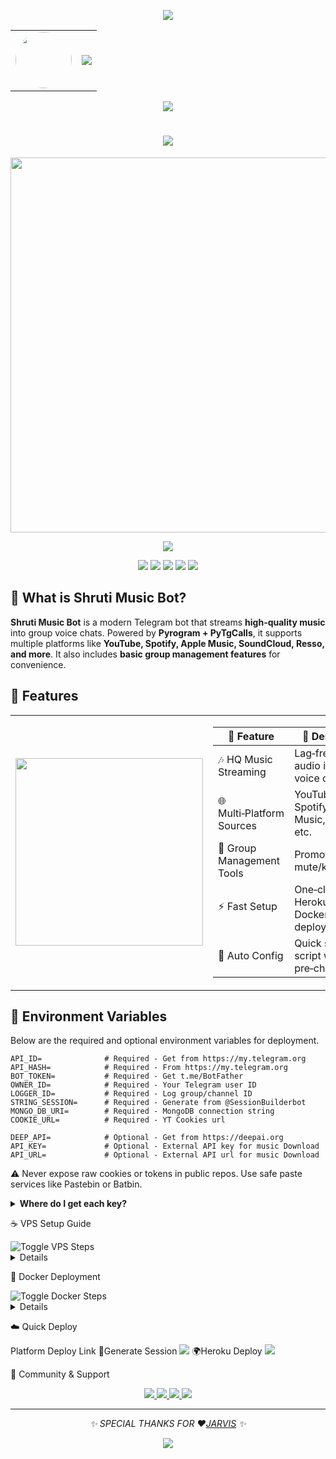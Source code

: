 
<!-- ✨ Animated Header (Top) -->

<p align="center">
  <img src="https://user-images.githubusercontent.com/73097560/115834477-dbab4500-a447-11eb-908a-139a6edaec5c.gif" />
</p>

<!-- 👤 Avatar + Typing Banner -->

<div align="center">
  <table>
    <tr>
      <td align="center">
        <img src="https://files.catbox.moe/53szdj.jpg" width="90px" style="border-radius: 50%;" />
      </td>
      <td>
        <img src="https://readme-typing-svg.herokuapp.com?font=Dark+Bolt&color=00BFFF&width=600&lines=Hey+There,+This+is+Vishal+%F0%9F%A5%80+%E2%9D%97%EF%B8%8F" />
      </td>
    </tr>
  </table>
</div>

<!-- 👁 Visitor Counter -->

<p align="center">
  <img src="https://komarev.com/ghpvc/?username=ItsMeVishal0&style=flat-square" />
</p>

<h1 align="center">
  <img src="https://readme-typing-svg.herokuapp.com?font=Dark+Bolt&color=FF69B4&width=500&lines=Welcome+to+Shruti+Music+%F0%9F%8E%B6+The+Robot;Your+Ultimate+Telegram+Music+Bot" />
</h1>

<p align="center">
  <a href="https://t.me/Its_me_Vishall">
    <img src="https://files.catbox.moe/48shlf.jpg" width="600">
  </a>
</p>

<p align="center">
  <a href="https://t.me/Shrutimusic_bot"><img src="https://img.shields.io/badge/Try%20Bot-@Shrutimusic_bot-blue?style=for-the-badge&logo=telegram"/></a>
</p>


<p align="center">
  <a href="https://github.com/ItsMeVishal0/VishalMusic/stargazers"><img src="https://img.shields.io/github/stars/ItsMeVishal0/VishalMusic?style=flat-square"/></a>
  <a href="https://github.com/ItsMeVishal0/VishalMusic/network/members"><img src="https://img.shields.io/github/forks/ItsMeVishal0/VishalMusic?style=flat-square"/></a>
  <a href="https://github.com/ItsMeVishal0/VishalMusic/issues"><img src="https://img.shields.io/github/issues/ItsMeVishal0/VishalMusic?style=flat-square"/></a>
  <a href="https://github.com/ItsMeVishal0/VishalMusic/commits/main"><img src="https://img.shields.io/github/last-commit/ItsMeVishal0/VishalMusic?style=flat-square"/></a>
  <a href="https://github.com/ItsMeVishal0/VishalMusic/actions"><img src="https://img.shields.io/badge/CI-Status-grey?style=flat-square"/></a>
</p>

## 🌟 What is Shruti Music Bot?

**Shruti Music Bot** is a modern Telegram bot that streams **high-quality music** into group voice chats.
Powered by **Pyrogram + PyTgCalls**, it supports multiple platforms like **YouTube, Spotify, Apple Music, SoundCloud, Resso, and more**.
It also includes **basic group management features** for convenience.

## 🚀 Features
<table>
<tr>
<td>
  <img src="https://files.catbox.moe/la0sxq.jpg" width="300" />
</td>
<td>

| 🌟 Feature                | 🔎 Description                              |
| ------------------------- | ------------------------------------------- |
| 🎶 HQ Music Streaming     | Lag‑free HD audio in group voice chats      |
| 🌐 Multi‑Platform Sources | YouTube, Spotify, Apple Music, Resso, etc.  |
| 👮 Group Management Tools | Promote/demote, mute/kick, etc.     |
| ⚡ Fast Setup              | One‑click Heroku, VPS, or Docker deployment |
| 🔄 Auto Config            | Quick setup script with pre‑checks          |

</td>
</tr>
</table>

## 🔑 Environment Variables

Below are the required and optional environment variables for deployment.

```env
API_ID=              # Required - Get from https://my.telegram.org
API_HASH=            # Required - From https://my.telegram.org
BOT_TOKEN=           # Required - Get t.me/BotFather
OWNER_ID=            # Required - Your Telegram user ID
LOGGER_ID=           # Required - Log group/channel ID
STRING_SESSION=      # Required - Generate from @SessionBuilderbot
MONGO_DB_URI=        # Required - MongoDB connection string
COOKIE_URL=          # Required - YT Cookies url

DEEP_API=            # Optional - Get from https://deepai.org
API_KEY=             # Optional - External API key for music Download
API_URL=             # Optional - External API url for music Download
```

⚠️ Never expose raw cookies or tokens in public repos. Use safe paste services like Pastebin or Batbin.

<details>
  <summary><b>Where do I get each key?</b></summary>

  <br/>

  <table>
    <thead>
      <tr>
        <th>Key</th>
        <th>Where to Get It</th>
        <th>Steps</th>
        <th>Notes</th>
      </tr>
    </thead>
    <tbody>
      <tr>
        <td><code>API_ID</code> &amp; <code>API_HASH</code></td>
        <td><a href="https://my.telegram.org" target="_blank">my.telegram.org</a> → <i>API Development Tools</i></td>
        <td>
          1) Log in with Telegram →
          2) Open <b>API Development Tools</b> →
          3) Create app →
          4) Copy values
        </td>
        <td>Keep these private. Needed by both userbot &amp; bot client.</td>
      </tr>
      <tr>
        <td><code>BOT_TOKEN</code></td>
        <td><a href="https://t.me/BotFather" target="_blank">@BotFather</a></td>
        <td>
          1) <b>/newbot</b> →
          2) Set name &amp; username →
          3) Copy the token
        </td>
        <td>Rotate if leaked. Store in <code>.env</code>.</td>
      </tr>
      <tr>
        <td><code>STRING_SESSION</code></td>
        <td><a href="https://t.me/SessionBuilderbot" target="_blank">@SessionBuilderbot</a></td>
        <td>
          1) Start bot →
          2) Provide <code>API_ID</code>/<code>API_HASH</code> →
          3) Complete login →
          4) Copy string
        </td>
        <td>Userbot auth for Pyrogram.</td>
      </tr>
      <tr>
        <td><code>LOGGER_ID</code></td>
        <td>Telegram <b>Channel/Group</b> you own</td>
        <td>
          1) Create private channel/group →
          2) Add your bot as admin →
          3) Get ID via <code>@Shrutimusic_bot</code> or <code>@MissRose_Bot</code>
        </td>
        <td>Use a private space so logs aren't public.</td>
      </tr>
      <tr>
        <td><code>MONGO_DB_URI</code></td>
        <td><a href="https://www.mongodb.com/atlas/database" target="_blank">MongoDB Atlas</a></td>
        <td>
          1) Create free cluster →
          2) Add database user &amp; IP allowlist →
          3) Copy connection string (<code>mongodb+srv://...</code>)
        </td>
        <td>Required for persistence (queues, configs, etc.).</td>
      </tr>
      <tr>
        <td><code>COOKIE_URL</code></td>
        <td>Any secure host (e.g., <a href="https://pastebin.com" target="_blank">Pastebin</a>, <a href="https://batbin.me" target="_blank">Batbin</a>)</td>
        <td>
          1) Upload your <code>cookies.txt</code> privately →
          2) Set paste visibility to <b>Unlisted</b> →
          3) Copy the <b>raw</b> URL
        </td>
        <td>Improves YouTube reliability. Never commit raw cookies.</td>
      </tr>
      <tr>
        <td><code>DEEP_API</code> / <code>API_KEY</code> / <code>API_URL</code></td>
        <td>Provider of your choice</td>
        <td>Sign up → generate key → paste here</td>
        <td>Optional integrations (AI/extras).</td>
      </tr>
    </tbody>
  </table>

  <br/>
</details>

☕ VPS Setup Guide

<img src="https://img.shields.io/badge/Show%20/Hide-VPS%20Steps-0ea5e9?style=for-the-badge" alt="Toggle VPS Steps"/>
<div align="left">
  <details>

```bash
🎵 Deploy Shruti Music Bot on VPS

### Step 1: Update & Install Packages
sudo apt update && sudo apt upgrade -y
sudo apt install git curl python3-pip python3-venv ffmpeg -y
curl -fsSL https://deb.nodesource.com/setup_18.x | sudo -E bash -
sudo apt install -y nodejs
npm install -g npm

### Step 2: Clone Repo
git clone https://github.com/ItsMeVishal0/VishalMusic.git
cd VishalMusic
tmux new -s Shruti

### Step 3: Setup & Run
python3 -m venv venv
source venv/bin/activate
pip install -U pip && pip install -r requirements.txt
bash setup   # Fill environment variables
bash start   # Start bot

### Useful Commands
tmux detach         # Use Ctrl+B, then D
tmux attach-session -t Shruti # Attach to Running Bot session
tmux kill-session -t Shruti # to kill the running bot session
rm -rf VishalMusic  # Uninstall the repo
```

  </details>
</div>

🐳 Docker Deployment

<img src="https://img.shields.io/badge/Show%20/Hide-Docker%20Steps-10b981?style=for-the-badge" alt="Toggle Docker Steps"/>

<div align="left">
  <details>

```bash
### Step 1: Clone Repo
git clone https://github.com/ItsMeVishal0/VishalMusic.git
cd VishalMusic

### Step 2: Create .env File
nano .env
# Paste your environment variables here and save (Ctrl+O, Enter, Ctrl+X)

### Step 3: Build Image
docker build -t shrutimusicbot .

### Step 4: Run Container
docker run -d --name shruti --env-file .env --restart unless-stopped shrutimusicbot

### Step 5: Manage Container
docker logs -f shruti        # View logs (Ctrl+C to exit)
docker stop shruti           # Stop container
docker start shruti          # Start again
docker rm -f shruti          # Remove container
docker rmi shrutimusicbot    # Remove image
```

  </details>
</div>

☁️ Quick Deploy

Platform Deploy Link
🔑Generate Session <a href="https://t.me/SessionBuilderbot"><img src="https://img.shields.io/badge/Session%20-Generator-blue?style=for-the-badge&logo=telegram"/></a>
🌍Heroku Deploy <a href="http://dashboard.heroku.com/new?template=https://github.com/ItsMeVishal0/VishalMusic"><img src="https://img.shields.io/badge/Deploy%20to-Heroku-purple?style=for-the-badge&logo=heroku"/></a>

💬 Community & Support

<p align="center">
  <a href="https://t.me/ItsMeVishalSupport">
    <img src="https://img.shields.io/badge/Support_Group-Telegram-0088cc?style=for-the-badge&logo=telegram&logoColor=white" />
  </a>
  <a href="https://t.me/ItsMeVishalBots">
    <img src="https://img.shields.io/badge/Updates_Channel-Telegram-6A5ACD?style=for-the-badge&logo=telegram&logoColor=white" />
  </a>
  <a href="https://t.me/Its_me_Vishall">
    <img src="https://img.shields.io/badge/Contact_Owner-Telegram-4CAF50?style=for-the-badge&logo=telegram&logoColor=white" />
  </a>
  <a href="https://t.me/Shrutimusic_bot">
    <img src="https://img.shields.io/badge/Use_Bot-Telegram-FF69B4?style=for-the-badge&logo=telegram&logoColor=white" />
  </a>
</p>

---

<p align="center">
  <i>✨ SPECIAL THANKS FOR ❤️<a href="https://t.me/CertifiedCoder">JARVIS</a> ✨</i>
</p>

<!-- ✨ Animated Footer (Bottom) -->

<p align="center">
  <img src="https://user-images.githubusercontent.com/73097560/115834477-dbab4500-a447-11eb-908a-139a6edaec5c.gif" />
</p>
